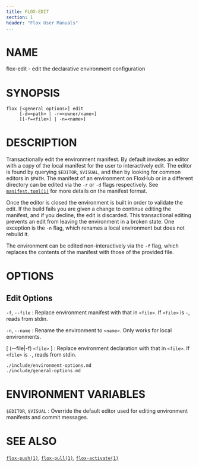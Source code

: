 ```yaml
---
title: FLOX-EDIT
section: 1
header: "Flox User Manuals"
...
```



# NAME

flox-edit - edit the declarative environment configuration

# SYNOPSIS

```
flox [<general options>] edit
     [-d=<path> | -r=<owner/name>]
     [[-f=<file>] | -n=<name>]
```

# DESCRIPTION

Transactionally edit the environment manifest.
By default invokes an editor with a copy of the local manifest for the user to
interactively edit.
The editor is found by querying `$EDITOR`, `$VISUAL`,
and then by looking for common editors in `$PATH`.
The manifest of an environment on FloxHub or in a different directory
can be edited via the `-r` or `-d` flags respectively.
See [`manifest.toml(1)`](./manifest.toml.md) for more details on the manifest
format.

Once the editor is closed the environment is built in order to validate the
edit.
If the build fails you are given a change to continue editing the manifest,
and if you decline, the edit is discarded.
This transactional editing prevents an edit from leaving the environment in a
broken state.
One exception is the `-n` flag,
which renames a local environment but does not rebuild it.

The environment can be edited non-interactively via the `-f` flag,
which replaces the contents of the manifest with those of the provided file.

# OPTIONS

## Edit Options

`-f`, `--file`
:   Replace environment manifest with that in `<file>`.
    If `<file>` is `-`, reads from stdin.

`-n`, `--name`
:   Rename the environment to `<name>`.
    Only works for local environments.

[ (\--file|-f) `<file>` ]
:   Replace environment declaration with that in `<file>`.
    If `<file>` is `-`, reads from stdin.

```{.include}
./include/environment-options.md
./include/general-options.md
```

# ENVIRONMENT VARIABLES

`$EDITOR`, `$VISUAL`
:   Override the default editor used for editing environment manifests and commit messages.

# SEE ALSO
[`flox-push(1)`](./flox-push.md),
[`flox-pull(1)`](./flox-pull.md),
[`flox-activate(1)`](./flox-activate.md)

